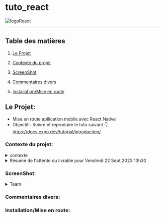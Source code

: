 # tuto_react

![logoReact](https://github.com/LegrandThomas/tuto_react/assets/103045194/42468eff-1777-4c62-9a5d-c14acce1546b)

---

## Table des matières

1. [Le Projet](#le-projet)
2. [Contexte du projet](#contexte-du-projet)
3. [ScreenShot](#equipe-pour-ce-brief)

10. [Commentaires divers](#Commentaires-divers)
11. [Installation/Mise en route](#installationmise-en-route)





## Le Projet:

* Mise en route apllication mobile avec React Native
* Objectif : Suivre et reproduire le tuto suivant 👇
                         https://docs.expo.dev/tutorial/introduction/

 ### Contexte du projet:
  
  <details>
      <summary>contexte</summary>
    👋 Hey les ami.es, vous connaissez la dernière nouvelle ? 🤔 Vraiment ? Eh bien j'ai été élu Maire avec 99,9% de voix des Alumnis et Simplonien.es (merci Cambridge Analytica 💰💰💰), eh ouais ma gueule.....euh enfin OUI mes chèr.es concitoyen.es 🇫🇷🥖.

Et en tant que Maire de Simplonville, je souhaite développer des outils numériques accessibles par toutes & tous.

Priorité numéro 1, la sécurité de tous. Je souhaite faire développer une application pour alerter dans ma ville. Alors alerter de quoi ? Accident, travaux, problème de voirie (propreté, éclairage,...), chien perdu, etc... et comment ? via une application mobile. Mon équipe IT étant débordé, je compte sur votre talent pour mettre en place ce projet. L'étude a été réalisé en amont et le choix des technos également.​

Comment va fonctionner cette application ? C'est ultra simple. Un simple formulaire de signalement avec :

un champ pour choisir le type d'alerte (voirie, stationnement, travaux,etc)
un champ de type textarea pour décrire l'alerte
un champ date
un champ horaires
un champ pour l'adresse sous forme de carte intéractive avec possibilité de géolocalisation et reverse geocoding
un champ photo (caméra smartphone)
les champs classiques (nom, prenom, adresse, cp, ville, email, téléphone)
BONUS :

possibilité d'envoyer une vidéo de 30 secondes max
reCAPTCHA Google
Bandeau cookie avant utilisation de l'application
une navigation dans l'application pour aller sur la page mentions légales​

Chaque alerte sera envoyer à différentes adresses emais selon le sujet d'alerte.

Pour la voirie, envoyer à voirie@simplonville.co

Pour les animaux, envoyer à animaux@simplonville.co

Etc....
exemple de ce que j'attends : https://criquebeuf-seine.fr/alertez-nous/


  </details>
  
  
<details>


<summary> Résumé de l'attente du livrable pour Vendredi 22 Sept 2023 13h30</summary>
Application Mobile déployée via EAS
1 SCREEN d'accueil avec lien pour arriver sur un 2eme SCREEN avec le formulaire (Routing)
Un formulaire avec les différents champs demandés dans le brief projet
Une MAP dans le formulaire avec Marker et GEOLOCALISATION + GEO REVERSE pour récupérer l'adresse postale
Un Composant CAMERA pour prendre une photo du délit 😉
La DATE & HEURE du crime
Envoie de mail avec TOUS les éléments et en Cci mon email : cdelobel.ext@simplon.co
BONUS : Mise en place bandeau RGPD, vidéo, Splashscreen et + encore j'adore les Kinder et les jouets à l'intérieur 😉 


  </details>




   ### ScreenShot:

<details>
<summary>Team</summary>

![avatar-homme(5)](https://github.com/LegrandThomas/TodoList/assets/103045194/8d51767b-a971-4209-9e00-430a62fe73d0)            Thomas
   
  </details>



### Commentaires divers:

### Installation/Mise en route:

